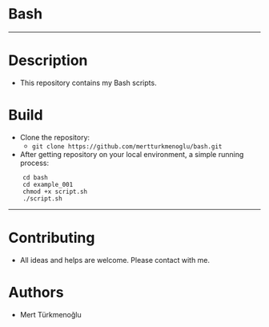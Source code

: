 # Bash
***
# Description
* This repository contains my Bash scripts.
# Build
* Clone the repository:  
  * `git clone https://github.com/mertturkmenoglu/bash.git`
* After getting repository on your local environment, a simple running process:  
```
    cd bash
    cd example_001
    chmod +x script.sh
    ./script.sh
```
***
# Contributing
* All ideas and helps are welcome. Please contact with me.
# Authors
* Mert Türkmenoğlu